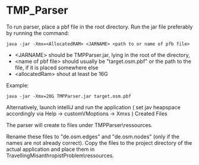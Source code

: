 # TMP_Parser
To run parser, place a pbf file in the root directory.
Run the jar file preferably by running the command:

    java -jar -Xmx=<AllocatedRAM> <JARNAME> <path to or name of pfb file>

- \<JARNAME> should be TMPParser.jar, lying in the root of the directory,
- \<name of pbf file> should usually be "target.osm.pbf" or the path to the file, if it is placed somewhere else
- \<allocatedRam> shout at least be 16G

Example:

    java -jar -Xmx=20G TMPParser.jar target.osm.pbf

Alternatively, launch intelliJ and run the application ( set jav heapspace accordingly via Help -> customVMoptions -> Xmxs )
Created Files

The parser will create to files under TMPParser\ressources.

Rename these files to "de.osm.edges" and "de.osm.nodes" (only if the names are not already correct).
Copy the files to the project directory of the actual application and place them in TravellingMisanthropistProblem\ressources.
